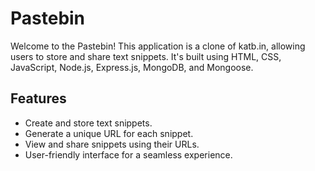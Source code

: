 # Pastebin
Welcome to the Pastebin! This application is a clone of katb.in, allowing users to store and share text snippets. It's built using HTML, CSS, JavaScript, Node.js, Express.js, MongoDB, and Mongoose.

## Features
- Create and store text snippets.
- Generate a unique URL for each snippet.
- View and share snippets using their URLs.
- User-friendly interface for a seamless experience.
